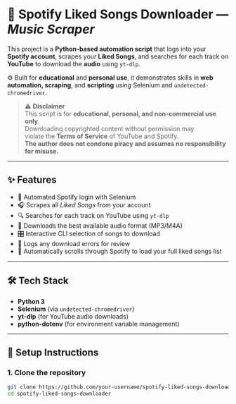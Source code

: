 # 🎵 **Spotify Liked Songs Downloader** — *Music Scraper*

This project is a **Python-based automation script** that logs into your **Spotify account**, scrapes your **Liked Songs**, and searches for each track on **YouTube** to download the **audio** using `yt-dlp`.

⚙️ Built for **educational** and **personal use**, it demonstrates skills in **web automation, scraping**, and **scripting** using Selenium and `undetected-chromedriver`.

> ⚠️ **Disclaimer**  
> This script is for **educational, personal, and non-commercial use only**.  
> Downloading copyrighted content without permission may  
> violate the **Terms of Service** of YouTube and Spotify.  
> **The author does not condone piracy and assumes no responsibility for misuse.**

---

## ✨ **Features**

- 🔐 Automated Spotify login with Selenium
- 🎧 Scrapes all *Liked Songs* from your account
- 🔍 Searches for each track on YouTube using `yt-dlp`
- 💾 Downloads the best available audio format (MP3/M4A)
- 🎛 Interactive CLI selection of songs to download
- 📜 Logs any download errors for review
- 🔁 Automatically scrolls through Spotify to load your full liked songs list

---

## 🛠 **Tech Stack**

- **Python 3**
- **Selenium** (via `undetected-chromedriver`)
- **yt-dlp** (for YouTube audio downloads)
- **python-dotenv** (for environment variable management)

---

## 🚀 **Setup Instructions**

### 1. **Clone the repository**

```bash
git clone https://github.com/your-username/spotify-liked-songs-downloader.git
cd spotify-liked-songs-downloader